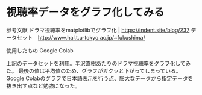 # 視聴率データをグラフ化してみる
参考文献
ドラマ視聴率をmatplotlibでグラフ化 | https://indent.site/blog/237
データセット　http://www.hal.t.u-tokyo.ac.jp/~fukushima/

使用したもの
Google Colab

上記のデータセットを利用。半沢直樹あたりのドラマ視聴率をグラフ化してみた。
最後の値は平均値のため、グラフがガクッと下がってしまっている。
Google Colabのグラフで日本語表示を行う点、膨大なデータから指定データを抜き出す点など勉強になった。
